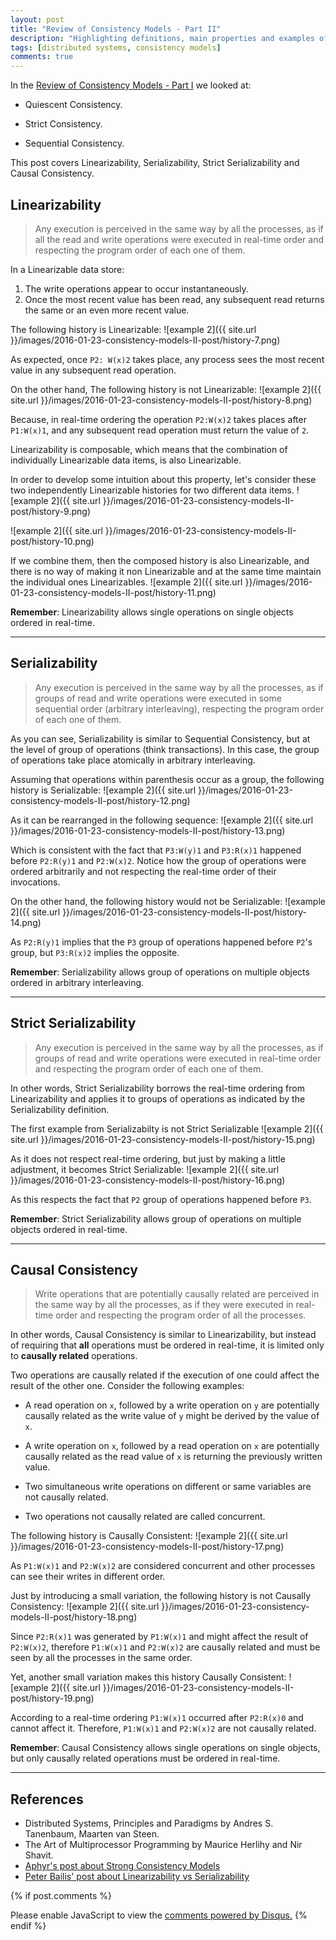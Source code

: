 ```yaml
---
layout: post
title: "Review of Consistency Models - Part II"
description: "Highlighting definitions, main properties and examples of more Consistency models"
tags: [distributed systems, consistency models]
comments: true
---
```


In the [Review of Consistency Models - Part I](http://fordaz.github.io/consistency-models-I-post/) we looked at:

* Quiescent Consistency.

* Strict Consistency.

* Sequential Consistency. 

This post covers Linearizability, Serializability, Strict Serializability and Causal Consistency.

## Linearizability
> Any execution is perceived in the same way by all the processes, as if all the read and write operations were executed in real-time 
> order and respecting the program order of each one of them.

In a Linearizable data store:

1. The write operations appear to occur instantaneously.
1. Once the most recent value has been read, any subsequent read returns the same or an even more recent value.

The following history is Linearizable:
![example 2]({{ site.url }}/images/2016-01-23-consistency-models-II-post/history-7.png)

As expected, once `P2: W(x)2` takes place, any process sees the most recent value in any subsequent read operation.

On the other hand, The following history is not Linearizable:
![example 2]({{ site.url }}/images/2016-01-23-consistency-models-II-post/history-8.png)

Because, in real-time ordering the operation `P2:W(x)2` takes places after `P1:W(x)1`, and any subsequent read operation must return the value of `2`.

Linearizability is composable, which means that the combination of individually Linearizable data items, is also Linearizable. 

In order to develop some intuition about this property, let's consider these two independently Linearizable histories for two different data items.
![example 2]({{ site.url }}/images/2016-01-23-consistency-models-II-post/history-9.png)

![example 2]({{ site.url }}/images/2016-01-23-consistency-models-II-post/history-10.png)

If we combine them, then the composed history is also Linearizable, and there is no way of making it non Linearizable and at the same time maintain the individual ones Linearizables.
![example 2]({{ site.url }}/images/2016-01-23-consistency-models-II-post/history-11.png)

**Remember**: Linearizability allows single operations on single objects ordered in real-time.

---

## Serializability
> Any execution is perceived in the same way by all the processes, as if groups of read and write operations were executed in some 
> sequential order (arbitrary interleaving), respecting the program order of each one of them.

As you can see, Serializability is similar to Sequential Consistency, but at the level of group of operations (think transactions). In this case, the group of operations take place atomically in arbitrary interleaving.

Assuming that operations within parenthesis occur as a group, the following history is Serializable:
![example 2]({{ site.url }}/images/2016-01-23-consistency-models-II-post/history-12.png)

As it can be rearranged in the following sequence:
![example 2]({{ site.url }}/images/2016-01-23-consistency-models-II-post/history-13.png)

Which is consistent with the fact that `P3:W(y)1` and `P3:R(x)1` happened before `P2:R(y)1` and `P2:W(x)2`. Notice how the group of operations were ordered arbitrarily and not respecting the real-time order of their invocations.

On the other hand, the following history would not be Serializable:
![example 2]({{ site.url }}/images/2016-01-23-consistency-models-II-post/history-14.png)

As `P2:R(y)1` implies that the `P3` group of operations happened before `P2`'s group, but `P3:R(x)2` implies the opposite.

**Remember**: Serializability allows group of operations on multiple objects ordered in arbitrary interleaving.

---

## Strict Serializability
> Any execution is perceived in the same way by all the processes, as if groups of read and write operations were executed in 
> real-time order and respecting the program order of each one of them.

In other words, Strict Serializability borrows the real-time ordering from Linearizability and applies it to groups of operations as indicated by the Serializability definition.

The first example from Serializabilty is not Strict Serializable
![example 2]({{ site.url }}/images/2016-01-23-consistency-models-II-post/history-15.png)

As it does not respect real-time ordering, but just by making a little adjustment, it becomes Strict Serializable:
![example 2]({{ site.url }}/images/2016-01-23-consistency-models-II-post/history-16.png)

As this respects the fact that `P2` group of operations happened before `P3`.

**Remember**: Strict Serializability allows group of operations on multiple objects ordered in real-time.

---

## Causal Consistency
> Write operations that are potentially causally related are perceived in the same way by all the processes, as if they were executed 
> in real-time order and respecting the program order of all the processes.

In other words, Causal Consistency is similar to Linearizability, but instead of requiring that **all** operations must be ordered in real-time, it is limited only to **causally related** operations.

Two operations are causally related if the execution of one could affect the result of the other one. Consider the following examples:

* A read operation on `x`, followed by a write operation on `y` are potentially causally related as the write value of `y` might be derived by the value of `x`.

* A write operation on `x`, followed by a read operation on `x` are potentially causally related as the read value of `x` is returning the previously written value.

* Two simultaneous write operations on different or same variables are not causally related.

* Two operations not causally related are called concurrent.

The following history is Causally Consistent:
![example 2]({{ site.url }}/images/2016-01-23-consistency-models-II-post/history-17.png)

As `P1:W(x)1` and `P2:W(x)2` are considered concurrent and other processes can see their writes in different order.

Just by introducing a small variation, the following history is not Causally Consistency:
![example 2]({{ site.url }}/images/2016-01-23-consistency-models-II-post/history-18.png)

Since `P2:R(x)1` was generated by `P1:W(x)1` and might affect the result of `P2:W(x)2`, therefore `P1:W(x)1` and `P2:W(x)2` are causally related and must be seen by all the processes in the same order.

Yet, another small variation makes this history Causally Consistent:
![example 2]({{ site.url }}/images/2016-01-23-consistency-models-II-post/history-19.png)

According to a real-time ordering `P1:W(x)1` occurred after `P2:R(x)0` and cannot affect it. Therefore, `P1:W(x)1` and `P2:W(x)2` are not causally related.

**Remember**: Causal Consistency allows single operations on single objects, but only causally related operations must be ordered in real-time.

---

## References
* Distributed Systems, Principles and Paradigms by Andres S. Tanenbaum, Maarten van Steen.
* The Art of Multiprocessor Programming by Maurice Herlihy and Nir Shavit.
* [Aphyr's post about Strong Consistency Models](https://aphyr.com/posts/313-strong-consistency-models/)
* [Peter Bailis' post about Linearizability vs Serializability](http://www.bailis.org/blog/linearizability-versus-serializability/)

{% if post.comments %}
<div id="disqus_thread"></div>
<script>
    /**
     *  RECOMMENDED CONFIGURATION VARIABLES: EDIT AND UNCOMMENT THE SECTION BELOW TO INSERT DYNAMIC VALUES FROM YOUR PLATFORM OR CMS.
     *  LEARN WHY DEFINING THESE VARIABLES IS IMPORTANT: https://disqus.com/admin/universalcode/#configuration-variables
     */
    /*
    var disqus_config = function () {
        this.page.url = PAGE_URL;  // Replace PAGE_URL with your page's canonical URL variable
        this.page.identifier = PAGE_IDENTIFIER; // Replace PAGE_IDENTIFIER with your page's unique identifier variable
    };
    */
    (function() {  // DON'T EDIT BELOW THIS LINE
        var d = document, s = d.createElement('script');
        
        s.src = '//fordazgithubio.disqus.com/embed.js';
        
        s.setAttribute('data-timestamp', +new Date());
        (d.head || d.body).appendChild(s);
    })();
</script>
<noscript>Please enable JavaScript to view the <a href="https://disqus.com/?ref_noscript" rel="nofollow">comments powered by Disqus.</a></noscript>
{% endif %}